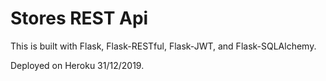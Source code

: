 # Stores REST Api

This is built with Flask, Flask-RESTful, Flask-JWT, and Flask-SQLAlchemy.

Deployed on Heroku 31/12/2019.